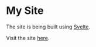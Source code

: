 # My Site

The site is being built using [Svelte](https://svelte.dev). 

Visit the site [here](https://github.com/sveltejs/template).
